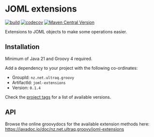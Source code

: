 
JOML extensions
===============

[![build](https://github.com/ultraq/joml-extensions/actions/workflows/build.yml/badge.svg)](https://github.com/ultraq/joml-extensions/actions/workflows/build.yml)
[![codecov](https://codecov.io/gh/ultraq/joml-extensions/graph/badge.svg?token=2CDJCIJZ0B)](https://codecov.io/gh/ultraq/joml-extensions)
[![Maven Central Version](https://img.shields.io/maven-central/v/nz.net.ultraq.groovy/joml-extensions)](https://central.sonatype.com/artifact/nz.net.ultraq.groovy/joml-extensions)

Extensions to JOML objects to make some operations easier.


Installation
------------

Minimum of Java 21 and Groovy 4 required.

Add a dependency to your project with the following co-ordinates:

- GroupId: `nz.net.ultraq.groovy`
- ArtifactId: `joml-extensions`
- Version: `0.1.4`

Check the [project tags](https://github.com/ultraq/joml-extensions/tags) for a
list of available versions.


API
---

Browse the online groovydocs for the available extension methods here:
https://javadoc.io/doc/nz.net.ultraq.groovy/joml-extensions
